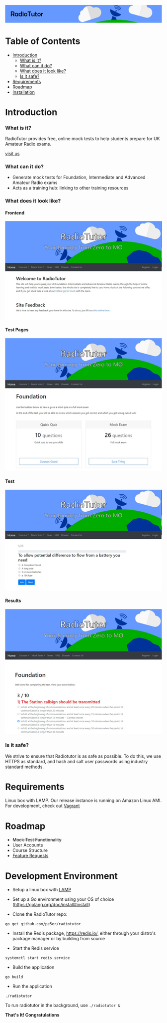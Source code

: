 ![banner](media/git_banner.png)

# Table of Contents

- [Introduction](https://github.com/radiotutor/radiotutor/#introduction)
	- [What is it?](https://github.com/radiotutor/radiotutor/#what-is-it)
	- [What can it do?](https://github.com/radiotutor/radiotutor/#what-can-it-do)
	- [What does it look like?](https://github.com/radiotutor/radiotutor/#what-does-it-look-like)
	- [Is it safe?](https://github.com/radiotutor/radiotutor/#is-it-safe)
- [Requirements](https://github.com/radiotutor/radiotutor/#requirements)
- [Roadmap](https://github.com/radiotutor/radiotutor/#roadmap)
- [Installation](https://github.com/radiotutor/radiotutor/#installation)

# Introduction

### What is it?
RadioTutor provides free, online mock tests to help students prepare for UK Amateur Radio exams.

[visit us](https://radiotutor.uk)

### What can it do?
- Generate mock tests for Foundation, Intermediate and Advanced Amateur Radio exams
- Acts as a training hub: linking to other training resources

### What does it look like?

#### Frontend
![frontend](media/Frontend.jpg)
#### Test Pages
![test](media/Testpage.JPG)
#### Test
![test](media/Test.JPG)
#### Results
![results](media/Results.JPG)


### Is it safe?
We strive to ensure that Radiotutor is as safe as possible. To do this, we use HTTPS as standard, and hash and salt user passwords using industry standard methods.

# Requirements
Linux box with LAMP. Our release instance is running on Amazon Linux AMI. For development, check out [Vagrant](https://www.vagrantup.com/)

# Roadmap

- ~~Mock Test Functionality~~
- User Accounts
- Course Structure
- [Feature Requests](https://github.com/radiotutor/radiotutor/issues)


# Development Environment

- Setup a linux box with [LAMP](https://howtoubuntu.org/how-to-install-lamp-on-ubuntu)

- Set up a Go environment using your OS of choice (https://golang.org/doc/install#install)

- Clone the RadioTutor repo: 
```
go get github.com/pe5er/radiotutor
```

- Install the Redis package, https://redis.io/, either through your distro's package manager or by building from source

- Start the Redis service

```
systemctl start redis.service
```

- Build the application
```
go build
```

- Run the application
```
./radiotutor
```

To run radiotutor in the background, use `./radiotutor &`

__That's It! Congratulations__
